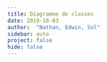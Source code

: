 ```yaml
---
title: Diagramme de classes
date: 2019-18-03
author:  "Nathan, Edwin, Sol"
sidebar: auto
project: false
hide: false
---
```





